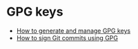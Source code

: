 # GPG keys

- [How to generate and manage GPG keys](HOWTO/generate-and-manage-gpg-keys.md)
- [How to sign Git commits using GPG](HOWTO/sign-git-commits-using-gpg.md)
